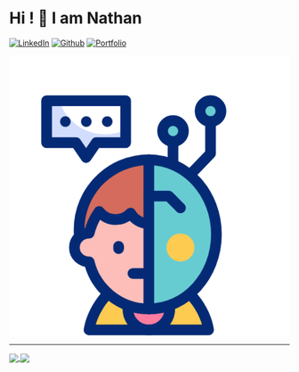 <!--
**nate-pizz/nate-pizz** is a ✨ _special_ ✨ repository because its `README.md` (this file) appears on your GitHub profile.

Here are some ideas to get you started:

- 🔭 I’m currently working on ...
- 🌱 I’m currently learning ...
- 👯 I’m looking to collaborate on ...
- 🤔 I’m looking for help with ...
- 💬 Ask me about ...
- 📫 How to reach me: ...
- 😄 Pronouns: ...
- ⚡ Fun fact: ...
-->

Hi ! 👋 I am Nathan
=====================
<p><a href="https://www.linkedin.com/in/n-pizzetta/" target="_blank"><img alt="LinkedIn" src="https://img.shields.io/badge/linkedin-%230077B5.svg?&style=for-the-badge&logo=linkedin&logoColor=white" /></a> <a href="https://github.com/n-pizzetta" target="_blank"><img alt="Github" src="https://img.shields.io/badge/GitHub-%2312100E.svg?&style=for-the-badge&logo=Github&logoColor=white" /></a> <a href="https://n-pizzetta.github.io" target="_blank"><img alt="Portfolio" src="https://img.shields.io/badge/Portfolio-255E63?style=for-the-badge&logo=About.me&logoColor=white" /></a>
</p>

<a>
<img align="center" src="images/cyborg.gif" /><a/>
  
---

<a href="https://github.com/n-pizzetta/github-readme-stats">
  <img height=150 align="center" src="https://github-readme-stats.vercel.app/api?username=n-pizzetta&show_icons=true&theme=chartreuse-dark&rank_icon=github" />
</a>
<a href="https://github.com/n-pizzetta/convoychat">
  <img height=150 align="center" src="https://github-readme-stats.vercel.app/api/top-langs?username=n-pizzetta&layout=compact&langs_count=8&card_width=200&hide_progress=true&theme=chartreuse-dark" />
</a>
